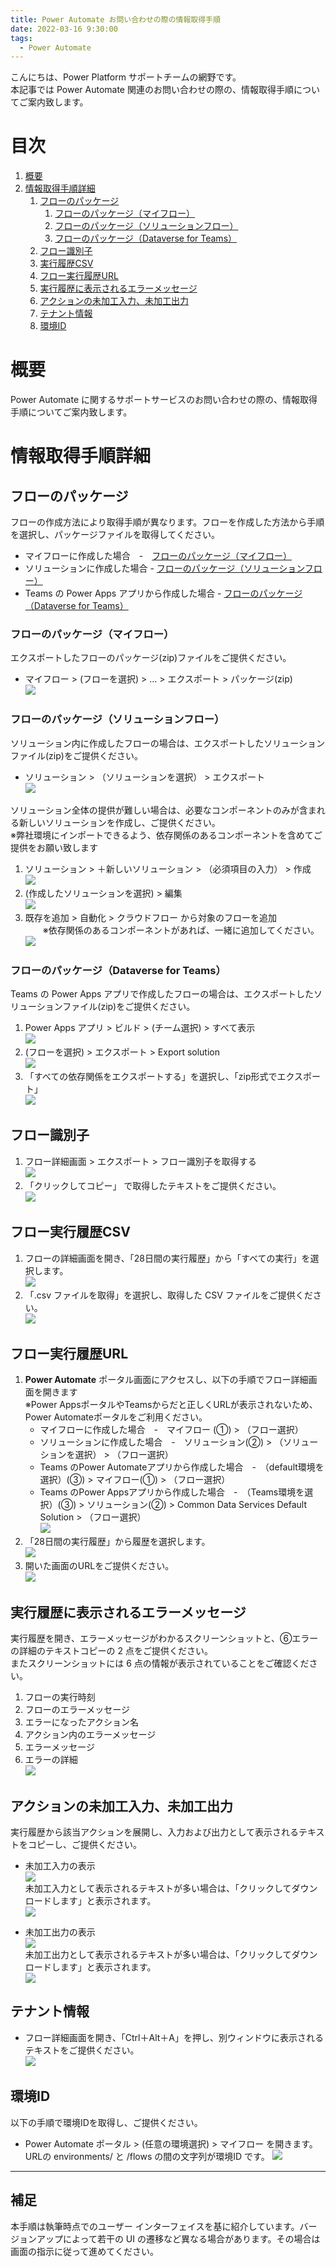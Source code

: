 ```yaml
---
title: Power Automate お問い合わせの際の情報取得手順
date: 2022-03-16 9:30:00
tags:
  - Power Automate
---
```


こんにちは、Power Platform サポートチームの網野です。  
本記事では Power Automate 関連のお問い合わせの際の、情報取得手順についてご案内致します。


<!-- more -->
# 目次

1. [概要](#anchor-intro)
1. [情報取得手順詳細](#anchor-how-to-collect)
      1. [フローのパッケージ](#anchor-flowpackage)
          1. [フローのパッケージ（マイフロー）](#anchor-flowpackage-myflow)
          1. [フローのパッケージ（ソリューションフロー）](#anchor-flowpackage-in-solution)
          1. [フローのパッケージ（Dataverse for Teams）](#anchor-flowpackage-in-dv4t)
      1. [フロー識別子](#anchor-flowid)
      1. [実行履歴CSV](#anchor-flowrunhistory-csv)
      1. [フロー実行履歴URL](#anchor-flowrunhistory-url)
      1. [実行履歴に表示されるエラーメッセージ](#anchor-error-message-in-run-history)
      1. [アクションの未加工入力、未加工出力 ](#anchor-raw-input-output)
      1. [テナント情報](#anchor-tenantInfo)
      1. [環境ID](#anchor-environmentid)

<a id='anchor-intro'></a>

# 概要

Power Automate に関するサポートサービスのお問い合わせの際の、情報取得手順についてご案内致します。


<a id='anchor-how-to-collect'></a>

# 情報取得手順詳細

<a id='anchor-flowpackage'></a>
## フローのパッケージ
フローの作成方法により取得手順が異なります。フローを作成した方法から手順を選択し、パッケージファイルを取得してください。

   * マイフローに作成した場合　-　[フローのパッケージ（マイフロー）](#anchor-flowpackage-myflow)
   * ソリューションに作成した場合 - [フローのパッケージ（ソリューションフロー）](#anchor-flowpackage-in-solution)
   * Teams の Power Apps アプリから作成した場合 - [フローのパッケージ（Dataverse for Teams）](#anchor-flowpackage-in-dv4t)
      
<a id='anchor-flowpackage-myflow'></a>

### フローのパッケージ（マイフロー）
   エクスポートしたフローのパッケージ(zip)ファイルをご提供ください。
   * マイフロー > (フローを選択) > … > エクスポート > パッケージ(zip)  
   ![](./helpful-information-for-powerautomate-sr/export-flow.png)  

<a id='anchor-flowpackage-in-solution'></a>
### フローのパッケージ（ソリューションフロー）

   ソリューション内に作成したフローの場合は、エクスポートしたソリューションファイル(zip)をご提供ください。  
   * ソリューション > （ソリューションを選択） > エクスポート  
   ![](./helpful-information-for-powerautomate-sr/export-flow-solution2.png)  

   ソリューション全体の提供が難しい場合は、必要なコンポーネントのみが含まれる新しいソリューションを作成し、ご提供ください。  
   ※弊社環境にインポートできるよう、依存関係のあるコンポーネントを含めてご提供をお願い致します  
   1. ソリューション > ＋新しいソリューション > （必須項目の入力） > 作成  
   ![](./helpful-information-for-powerautomate-sr/export-flow-solution.png)  
   1.  (作成したソリューションを選択) > 編集  
   ![](./helpful-information-for-powerautomate-sr/export-flow-solution3.png)  
   1.  既存を追加 > 自動化 > クラウドフロー から対象のフローを追加  
   　　※依存関係のあるコンポーネントがあれば、一緒に追加してください。  
   ![](./helpful-information-for-powerautomate-sr/export-flow-solution4.png)  
  

<a id='anchor-flowpackage-in-dv4t'></a>
### フローのパッケージ（Dataverse for Teams）
   Teams の Power Apps アプリで作成したフローの場合は、エクスポートしたソリューションファイル(zip)をご提供ください。  
   1. Power Apps アプリ > ビルド > (チーム選択) > すべて表示  
   ![](./helpful-information-for-powerautomate-sr/export-flow-dv4t.png)  
   1. (フローを選択) > エクスポート > Export solution  
   ![](./helpful-information-for-powerautomate-sr/export-flow-dv4t2.png)  
   1. 「すべての依存関係をエクスポートする」を選択し、「zip形式でエクスポート」  
   ![](./helpful-information-for-powerautomate-sr/export-flow-dv4t3.png)  


<a id='anchor-flowid'></a>
## フロー識別子
   1. フロー詳細画面 > エクスポート > フロー識別子を取得する  
   ![](./helpful-information-for-powerautomate-sr/export-flowid.png)  
   1. 「クリックしてコピー」 で取得したテキストをご提供ください。   
   ![](./helpful-information-for-powerautomate-sr/export-flowid2.png)  

<a id='anchor-flowrunhistory-csv'></a>
## フロー実行履歴CSV
  1. フローの詳細画面を開き、「28日間の実行履歴」から「すべての実行」を選択します。  
   ![](./helpful-information-for-powerautomate-sr/export-flowrunhistory.png)  
  1. 「.csv ファイルを取得」を選択し、取得した CSV ファイルをご提供ください。  
   ![](./helpful-information-for-powerautomate-sr/export-flowrunhistory2.png)  

<a id='anchor-flowrunhistory-url'></a>
## フロー実行履歴URL
  1. <b>Power Automate</b> ポータル画面にアクセスし、以下の手順でフロー詳細画面を開きます  
     ※Power AppsポータルやTeamsからだと正しくURLが表示されないため、Power Automateポータルをご利用ください。
     * マイフローに作成した場合　-　マイフロー (①) > （フロー選択）  
     * ソリューションに作成した場合　-　ソリューション(②) > （ソリューションを選択）   > （フロー選択）  
     * Teams のPower Automateアプリから作成した場合　-　（default環境を選択）(③) > マイフロー(①) > （フロー選択）  
     * Teams のPower Appsアプリから作成した場合　-　（Teams環境を選択）(③) > ソリューション(②) > Common Data Services Default Solution > （フロー選択）  
    ![](./helpful-information-for-powerautomate-sr/export-flowrunhistory3.png)  
  1. 「28日間の実行履歴」から履歴を選択します。  
    ![](./helpful-information-for-powerautomate-sr/flowrunurl1.png)
  1. 開いた画面のURLをご提供ください。  
    ![](./helpful-information-for-powerautomate-sr/flowrunurl2.png)

<a id='anchor-error-message-in-run-history'></a>
## 実行履歴に表示されるエラーメッセージ
  実行履歴を開き、エラーメッセージがわかるスクリーンショットと、⑥エラーの詳細のテキストコピーの 2 点をご提供ください。  
  またスクリーンショットには 6 点の情報が表示されていることをご確認ください。  
   1. フローの実行時刻  
   1. フローのエラーメッセージ  
   1. エラーになったアクション名  
   1. アクション内のエラーメッセージ  
   1. エラーメッセージ  
   1. エラーの詳細  
   ![](./helpful-information-for-powerautomate-sr/error-message.png)

  
<a id='anchor-raw-input-output'></a>
## アクションの未加工入力、未加工出力 
  実行履歴から該当アクションを展開し、入力および出力として表示されるテキストをコピーし、ご提供ください。  
  * 未加工入力の表示  
   ![](./helpful-information-for-powerautomate-sr/raw-input.png)  
    未加工入力として表示されるテキストが多い場合は、「クリックしてダウンロードします」と表示されます。  
   ![](./helpful-information-for-powerautomate-sr/raw-input-output-note.png)  

* 未加工出力の表示  
   ![](./helpful-information-for-powerautomate-sr/raw-output.png)  
    未加工出力として表示されるテキストが多い場合は、「クリックしてダウンロードします」と表示されます。   
   ![](./helpful-information-for-powerautomate-sr/raw-input-output-note2.png)  

<a id='anchor-tenantInfo'></a>
## テナント情報  
  * フロー詳細画面を開き、「Ctrl＋Alt＋A」を押し、別ウィンドウに表示されるテキストをご提供ください。  
   ![](./helpful-information-for-powerautomate-sr/tenantinfo.png)  

<a id='anchor-environmentid'></a>
## 環境ID
  以下の手順で環境IDを取得し、ご提供ください。
  * Power Automate ポータル > (任意の環境選択) > マイフロー を開きます。URLの environments/  と  /flows の間の文字列が環境ID です。
   ![](./helpful-information-for-powerautomate-sr/environmentid.png)  


---

## 補足

本手順は執筆時点でのユーザー インターフェイスを基に紹介しています。バージョンアップによって若干の UI の遷移など異なる場合があります。その場合は画面の指示に従って進めてください。

